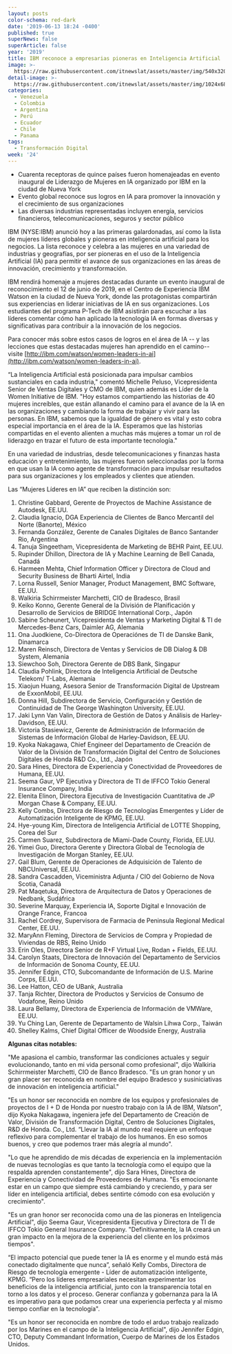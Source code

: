 ```yaml
---
layout: posts
color-schema: red-dark
date: '2019-06-13 18:24 -0400'
published: true
superNews: false
superArticle: false
year: '2019'
title: IBM reconoce a empresarias pioneras en Inteligencia Artificial
image: >-
  https://raw.githubusercontent.com/itnewslat/assets/master/img/540x320/Mujeres-trabajadoras-p.jpg
detail-image: >-
  https://raw.githubusercontent.com/itnewslat/assets/master/img/1024x680/Mujeres-trabajadoras-g.jpg
categories:
  - Venezuela
  - Colombia
  - Argentina
  - Perú
  - Ecuador
  - Chile
  - Panama
tags:
  - Transformación Digital
week: '24'
---
```

- Cuarenta receptoras de quince países fueron homenajeadas en evento inaugural de Liderazgo de Mujeres en IA organizado por IBM en la ciudad de Nueva York 
- Evento global reconoce sus logros en IA para promover la innovación y el crecimiento de sus organizaciones
- Las diversas industrias representadas incluyen energía, servicios financieros, telecomunicaciones, seguros y sector público

IBM (NYSE:IBM) anunció hoy a las primeras galardonadas, así como la lista de mujeres líderes globales y pioneras en inteligencia artificial para los negocios. La lista reconoce y celebra a las mujeres en una variedad de industrias y geografías, por ser pioneras en el uso de la Inteligencia Artificial (IA) para permitir el avance de sus organizaciones en las áreas de innovación, crecimiento y transformación. 

IBM rendirá homenaje a mujeres destacadas durante un evento inaugural de reconocimiento el 12 de junio de 2019, en el Centro de Experiencia IBM Watson en la ciudad de Nueva York, donde las protagonistas compartirán sus experiencias en liderar iniciativas de IA en sus organizaciones. Los estudiantes del programa P-Tech de IBM asistirán para escuchar a las líderes comentar cómo han aplicado la tecnología IA en formas diversas y significativas para contribuir a la innovación de los negocios. 

Para conocer más sobre estos casos de logros en el área de IA -- y las lecciones que estas destacadas mujeres han aprendido en el camino-- visite [http://ibm.com/watson/women-leaders-in-ai](http://ibm.com/watson/women-leaders-in-ai). 
 
“La Inteligencia Artificial está posicionada para impulsar cambios sustanciales en cada industria," comentó Michelle Peluso, Vicepresidenta Senior de Ventas Digitales y CMO de IBM, quien además es Líder de la Women Initiative de IBM. "Hoy estamos compartiendo las historias de 40 mujeres increíbles, que están allanando el camino para el avance de la IA en las organizaciones y cambiando la forma de trabajar y vivir para las personas. En IBM, sabemos que la igualdad de género es vital y esto cobra especial importancia en el área de la IA. Esperamos que las historias compartidas en el evento alienten a muchas más mujeres a tomar un rol de liderazgo en trazar el futuro de esta importante tecnología."

En una variedad de industrias, desde telecomunicaciones y finanzas hasta educación y entretenimiento, las mujeres fueron seleccionadas por la forma en que usan la IA como agente de transformación para impulsar resultados para sus organizaciones y los empleados y clientes que atienden. 

Las “Mujeres Líderes en IA” que reciben la distinción son:

1.	Christine Gabbard, Gerente de Proyectos de Machine Assistance de Autodesk, EE.UU.
2.	Claudia Ignacio, DGA Experiencia de Clientes de Banco Mercantil del Norte (Banorte), México
3.	Fernanda González, Gerente de Canales Digitales de Banco Santander Rio, Argentina
4.	Tanuja Singeetham, Vicepresidenta de Marketing de BEHR Paint, EE.UU.
5.	Rupinder Dhillon, Directora de IA y Machine Learning de Bell Canada, Canadá
6.	Harmeen Mehta, Chief Information Officer y Directora de Cloud and Security Business de Bharti Airtel, India
7.	Lorna Russell, Senior Manager, Product Management, BMC Software, EE.UU.
8.	Walkiria Schirrmeister Marchetti, CIO de Bradesco, Brasil
9.	Keiko Konno, Gerente General de la División de Planificación y Desarrollo de Servicios de BRIDGE International Corp., Japón
10.	Sabine Scheunert, Vicepresidenta de Ventas y Marketing Digital & TI de Mercedes-Benz Cars, Daimler AG, Alemania 
11.	Ona Juodkiene, Co-Directora de Operaciónes de TI de Danske Bank, Dinamarca
12.	Maren Reinsch, Directora de Ventas y Servicios de DB Dialog & DB System, Alemania
13.	Siewchoo Soh, Directora Gerente de DBS Bank, Singapur
14.	Claudia Pohlink, Directora de Inteligencia Artificial de Deutsche Telekom/ T-Labs, Alemania
15.	Xiaojun Huang, Asesora Senior de Transformación Digital de Upstream de ExxonMobil, EE.UU.
16.	Donna Hill, Subdirectora de Servicio, Configuración y Gestión de Continuidad de The George Washington University, EE.UU.
17.	Jaki Lynn Van Valin, Directora de Gestión de Datos y Análisis de Harley-Davidson, EE.UU. 
18.	Victoria Stasiewicz, Gerente de Administración de Información de Sistemas de Información Global de Harley-Davidson, EE.UU.
19.	Kyoka Nakagawa, Chief Engineer del Departamento de Creación de Valor de la División de Transformación Digital del Centro de Soluciones Digitales de Honda R&D Co., Ltd., Japón
20.	Sara Hines, Directora de Experiencia y Conectividad de Proveedores de Humana, EE.UU.
21.	Seema Gaur, VP Ejecutiva y Directora de TI de IFFCO Tokio General Insurance Company, India
22.	Elenita Elinon, Directora Ejecutiva de Investigación Cuantitativa de JP Morgan Chase & Company, EE.UU.
23.	Kelly Combs, Directora de Riesgo de Tecnologías Emergentes y Líder de Automatización Inteligente de KPMG, EE.UU.
24.	Hye-young Kim, Directora de Inteligencia Artificial de LOTTE Shopping, Corea del Sur
25.	Carmen Suarez, Subdirectora de Miami-Dade County, Florida, EE.UU.
26.	Yimei Guo, Directora Gerente y Directora Global de Tecnología de Investigación de Morgan Stanley, EE.UU.
27.	Gail Blum, Gerente de Operaciones de Adquisición de Talento de NBCUniversal, EE.UU. 
28.	Sandra Cascadden, Viceministra Adjunta / CIO del Gobierno de Nova Scotia, Canadá
29.	Pat Maqetuka, Directora de Arquitectura de Datos y Operaciones de Nedbank, Sudáfrica
30.	Severine Marquay, Experiencia IA, Soporte Digital e Innovación de Orange France, Francoa
31.	Rachel Cordrey, Supervisora de Farmacia de Peninsula Regional Medical Center, EE.UU.
32.	MaryAnn Fleming, Directora de Servicios de Compra y Propiedad de Viviendas de RBS, Reino Unido
33.	Erin Oles, Directora Senior de R+F Virtual Live, Rodan + Fields, EE.UU.
34.	Carolyn Staats, Directora de Innovación del Departamento de Servicios de Información de Sonoma County, EE.UU.
35.	Jennifer Edgin, CTO, Subcomandante de Información de U.S. Marine Corps, EE.UU.
36.	Lee Hatton, CEO de UBank, Australia
37.	Tanja Richter, Directora de Productos y Servicios de Consumo de Vodafone, Reino Unido
38.	Laura Bellamy, Directora de Experiencia de Información de VMWare, EE.UU. 
39.	Yu Ching Lan, Gerente de Departamento de Walsin Lihwa Corp., Taiwán
40.	Shelley Kalms, Chief Digital Officer de Woodside Energy, Australia 

**Algunas citas notables:**

"Me apasiona el cambio, transformar las condiciones actuales y seguir evolucionando, tanto en mi vida personal como profesional", dijo Walkiria Schirrmeister Marchetti, CIO de Banco Bradesco. "Es un gran honor y un gran placer ser reconocida en nombre del equipo Bradesco y susiniciativas de innovación en inteligencia artificial."

"Es un honor ser reconocida en nombre de los equipos y profesionales de proyectos de I + D de Honda por nuestro trabajo con la IA de IBM, Watson", dijo Kyoka Nakagawa, ingeniera jefe del Departamento de Creación de Valor, División de Transformación Digital, Centro de Soluciones Digitales, R&D de Honda. Co., Ltd. “Llevar la IA al mundo real requiere un enfoque reflexivo para complementar el trabajo de los humanos. En eso somos buenos, y creo que podemos traer más alegría al mundo".

"Lo que he aprendido de mis décadas de experiencia en la implementación de nuevas tecnologías es que tanto la tecnología como el equipo que la respalda aprenden constantemente", dijo Sara Hines, Directora de Experiencia y Conectividad de Proveedores de Humana. "Es emocionante estar en un campo que siempre está cambiando y creciendo, y para ser líder en inteligencia artificial, debes sentirte cómodo con esa evolución y crecimiento".

"Es un gran honor ser reconocida como una de las pioneras en Inteligencia Artificial", dijo Seema Gaur, Vicepresidenta Ejecutiva y Directora de TI de IFFCO Tokio General Insurance Company. "Definitivamente, la IA creará un gran impacto en la mejora de la experiencia del cliente en los próximos tiempos".

“El impacto potencial que puede tener la IA es enorme y el mundo está más conectado digitalmente que nunca”, señaló Kelly Combs, Directora de Riesgo de tecnología emergente - Líder de automatización inteligente, KPMG. “Pero los líderes empresariales necesitan experimentar los beneficios de la inteligencia artificial, junto con la transparencia total en torno a los datos y el proceso. Generar confianza y gobernanza para la IA es imperativo para que podamos crear una experiencia perfecta y al mismo tiempo confiar en la tecnología".

"Es un honor ser reconocida en nombre de todo el arduo trabajo realizado por los Marines en el campo de la Inteligencia Artificial", dijo Jennifer Edgin, CTO, Deputy Commandant Information, Cuerpo de Marines de los Estados Unidos.